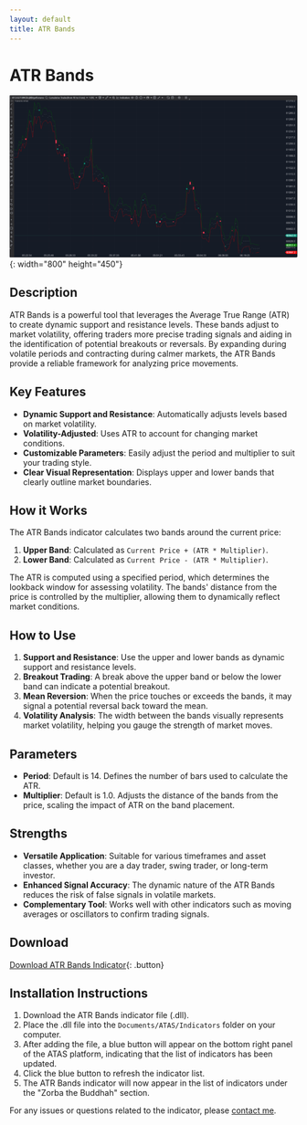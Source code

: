 ```yaml
---
layout: default
title: ATR Bands
---
```


# ATR Bands

![ATR Bands](../assets/image/atr-bands-large.png){: width="800" height="450"}

## Description

ATR Bands is a powerful tool that leverages the Average True Range (ATR) to create dynamic support and resistance levels. These bands adjust to market volatility, offering traders more precise trading signals and aiding in the identification of potential breakouts or reversals. By expanding during volatile periods and contracting during calmer markets, the ATR Bands provide a reliable framework for analyzing price movements.

## Key Features

- **Dynamic Support and Resistance**: Automatically adjusts levels based on market volatility.
- **Volatility-Adjusted**: Uses ATR to account for changing market conditions.
- **Customizable Parameters**: Easily adjust the period and multiplier to suit your trading style.
- **Clear Visual Representation**: Displays upper and lower bands that clearly outline market boundaries.

## How it Works

The ATR Bands indicator calculates two bands around the current price:

1. **Upper Band**: Calculated as `Current Price + (ATR * Multiplier)`.
2. **Lower Band**: Calculated as `Current Price - (ATR * Multiplier)`.

The ATR is computed using a specified period, which determines the lookback window for assessing volatility. The bands' distance from the price is controlled by the multiplier, allowing them to dynamically reflect market conditions.

## How to Use

1. **Support and Resistance**: Use the upper and lower bands as dynamic support and resistance levels.
2. **Breakout Trading**: A break above the upper band or below the lower band can indicate a potential breakout.
3. **Mean Reversion**: When the price touches or exceeds the bands, it may signal a potential reversal back toward the mean.
4. **Volatility Analysis**: The width between the bands visually represents market volatility, helping you gauge the strength of market moves.

## Parameters

- **Period**: Default is 14. Defines the number of bars used to calculate the ATR.
- **Multiplier**: Default is 1.0. Adjusts the distance of the bands from the price, scaling the impact of ATR on the band placement.

## Strengths

- **Versatile Application**: Suitable for various timeframes and asset classes, whether you are a day trader, swing trader, or long-term investor.
- **Enhanced Signal Accuracy**: The dynamic nature of the ATR Bands reduces the risk of false signals in volatile markets.
- **Complementary Tool**: Works well with other indicators such as moving averages or oscillators to confirm trading signals.

## Download

[Download ATR Bands Indicator](../downloads/atr-bands.dll){: .button}

## Installation Instructions

1. Download the ATR Bands indicator file (.dll).
2. Place the .dll file into the `Documents/ATAS/Indicators` folder on your computer.
3. After adding the file, a blue button will appear on the bottom right panel of the ATAS platform, indicating that the list of indicators has been updated.
4. Click the blue button to refresh the indicator list.
5. The ATR Bands indicator will now appear in the list of indicators under the "Zorba the Buddhah" section.

For any issues or questions related to the indicator, please [contact me](mailto:zorba.the.buddhah@gmail.com).
